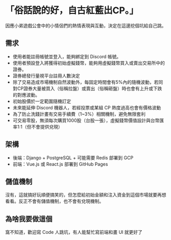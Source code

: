 # 「俗話說的好，自古紅藍出CP。」
因應小弟遊戲公會中的小情侶們的熱情表現與互動，決定在這邊挖個坑給自己跳。
## 需求
- 使用者能註冊帳號並登入，能夠綁定到 Discord 帳號。
- 使用者預設登入將獲得初始虛擬錢幣，能夠用虛擬錢幣買入或賣出交易所中的證券。
- 證券總發行量視平台註冊人數決定
- 除了交易造成市場機制自然波動外，每固定時間會有5%內的隨機波動，若同對CP證券大量被買入（俗稱拉盤）或賣出（俗稱砸盤）時也會有上升或下跌的對應波動。
- 初始股價於一定範圍隨機訂定
- 未來能延伸 Discord 機器人，若經投票或某組 CP 熱度過高也會有價格波動
- 為了防止洗錢計畫有交易手續費（1~3%）相關機制，避免無限套利
- 可交易零股，無須每次購買1000股（台股一張），虛擬錢幣價值設計與台幣匯率1:1（但不會提供兌現）
## 架構
- 後端：Django + PostgreSQL + 可能需要 Redis 部署到 GCP
- 前端：Vue.js 或 React.js 部署到 GitHub Pages
## 儲值機制
沒有，這就搞好玩順便搞笑的，但怎麼給初始金額和注入資金到這個市場就要再想看看。反正不會有儲值機制，也不會有兌現機制。
## 為啥我要做這個
窩不知道，歡迎寫 Code 人跳坑，有人能幫忙寫前端和畫 UI 就更好了

